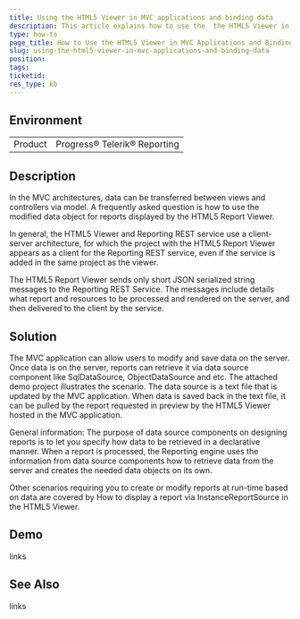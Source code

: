 ```yaml
---
title: Using the HTML5 Viewer in MVC applications and binding data
description: This article explains how to use the  the HTML5 Viewer in MVC applications and binding data.
type: how-to
page_title: How to Use the HTML5 Viewer in MVC Applications and Binding Data
slug: using-the-html5-viewer-in-mvc-applications-and-binding-data
position: 
tags: 
ticketid: 
res_type: kb
---
```


## Environment
<table>
	<tbody>
		<tr>
			<td>Product</td>
			<td>Progress® Telerik® Reporting</td>
		</tr>
	</tbody>
</table>


## Description
In the MVC architectures, data can be transferred between views and controllers via model.
A frequently asked question is how to use the modified data object for reports displayed by the HTML5 Report Viewer.

In general, the HTML5 Viewer and Reporting REST service use a client-server architecture, for which the project with the HTML5 Report Viewer appears as a client for the Reporting REST service, even if the service is added in the same project as the viewer.

The HTML5 Report Viewer sends only short JSON serialized string messages to the Reporting REST Service. The messages include details what report and resources to be processed and rendered on the server, and then delivered to the client by the service.



## Solution
The MVC application can allow users to modify and save data on the server. Once data is on the server, reports can retrieve it via data source component like SqlDataSource, ObjectDataSource and etc.
The attached demo project illustrates the scenario. The data source is a text file that is updated by the MVC application. When data is saved back in the text file, it can be pulled by the report requested in preview by the HTML5 Viewer hosted in the MVC application.

General information:
The purpose of data source components on designing reports is to let you specify how data to be retrieved in a declarative manner. When a report is processed, the Reporting engine uses the information from data source components how to retrieve data from the server and creates the needed data objects on its own.

Other scenarios requiring you to create or modify reports at run-time based on data are covered by How to display a report via InstanceReportSource in the HTML5 Viewer.

## Demo
links

## See Also
links
